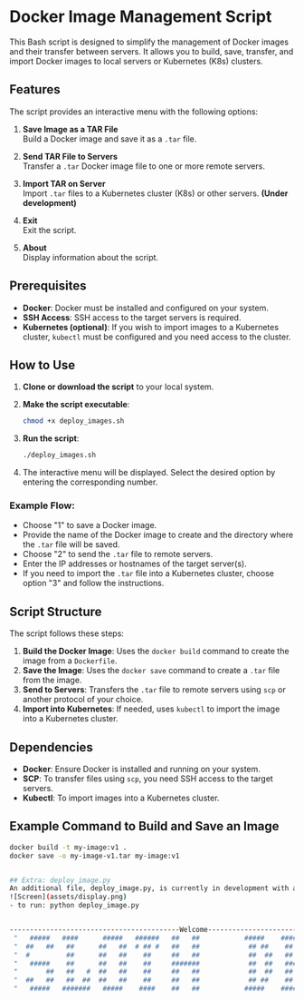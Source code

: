 # Docker Image Management Script

This Bash script is designed to simplify the management of Docker images and their transfer between servers. It allows you to build, save, transfer, and import Docker images to local servers or Kubernetes (K8s) clusters.

## Features

The script provides an interactive menu with the following options:

1. **Save Image as a TAR File**  
   Build a Docker image and save it as a `.tar` file.

2. **Send TAR File to Servers**  
   Transfer a `.tar` Docker image file to one or more remote servers.

3. **Import TAR on Server**  
   Import `.tar` files to a Kubernetes cluster (K8s) or other servers. **(Under development)**

4. **Exit**  
   Exit the script.

5. **About**  
   Display information about the script.

## Prerequisites

- **Docker**: Docker must be installed and configured on your system.
- **SSH Access**: SSH access to the target servers is required.
- **Kubernetes (optional)**: If you wish to import images to a Kubernetes cluster, `kubectl` must be configured and you need access to the cluster.

## How to Use

1. **Clone or download the script** to your local system.

2. **Make the script executable**:
    ```bash
    chmod +x deploy_images.sh
    ```

3. **Run the script**:
    ```bash
    ./deploy_images.sh
    ```

4. The interactive menu will be displayed. Select the desired option by entering the corresponding number.

### Example Flow:

- Choose "1" to save a Docker image.
- Provide the name of the Docker image to create and the directory where the `.tar` file will be saved.
- Choose "2" to send the `.tar` file to remote servers.
- Enter the IP addresses or hostnames of the target server(s).
- If you need to import the `.tar` file into a Kubernetes cluster, choose option "3" and follow the instructions.


## Script Structure

The script follows these steps:

1. **Build the Docker Image**: Uses the `docker build` command to create the image from a `Dockerfile`.
2. **Save the Image**: Uses the `docker save` command to create a `.tar` file from the image.
3. **Send to Servers**: Transfers the `.tar` file to remote servers using `scp` or another protocol of your choice.
4. **Import into Kubernetes**: If needed, uses `kubectl` to import the image into a Kubernetes cluster.

## Dependencies

- **Docker**: Ensure Docker is installed and running on your system.
- **SCP**: To transfer files using `scp`, you need SSH access to the target servers.
- **Kubectl**: To import images into a Kubernetes cluster.

## Example Command to Build and Save an Image

```bash
docker build -t my-image:v1 .
docker save -o my-image-v1.tar my-image:v1


## Extra: deploy_image.py
An additional file, deploy_image.py, is currently in development with a graphical user interface (GUI) to assist new Docker users in saving their images. This will provide a more user-friendly experience compared to the command-line interface.
![Screen](assets/display.png)
- to run: python deploy_image.py


------------------------------------------Welcome-------------------------------------------------------------- 
 "   #####   ####      #####   ######   ##   ##           #####    #######  ######   ####      #####   ##  ## ";
 "  ##   ##   ##      ##   ##  # ## #   ##   ##            ## ##    ##   #   ##  ##   ##      ##   ##  ##  ## ";
 "  #         ##      ##   ##    ##     ##   ##            ##  ##   ## #     ##  ##   ##      ##   ##  ##  ## ";
 "   #####    ##      ##   ##    ##     #######            ##  ##   ####     #####    ##      ##   ##   #### ";
 "       ##   ##   #  ##   ##    ##     ##   ##            ##  ##   ## #     ##       ##   #  ##   ##    ## ";
 "  ##   ##   ##  ##  ##   ##    ##     ##   ##            ## ##    ##   #   ##       ##  ##  ##   ##    ## ";
 "   #####   #######   #####    ####    ##   ##           #####    #######  ####     #######   #####    #### ";
